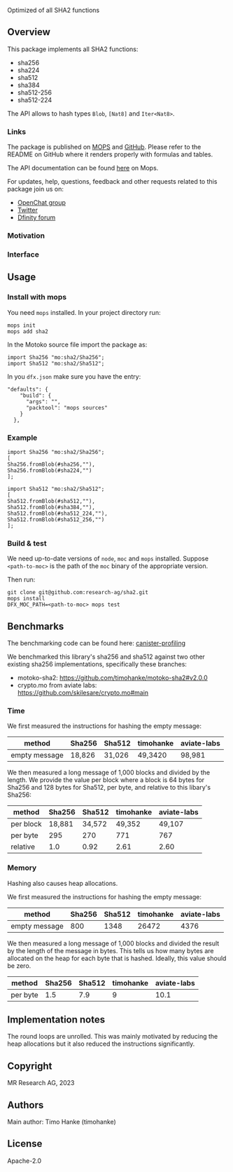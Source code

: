 Optimized of all SHA2 functions

## Overview

This package implements all SHA2 functions:

* sha256
* sha224
* sha512
* sha384
* sha512-256
* sha512-224

The API allows to hash types `Blob`, `[Nat8]` and `Iter<Nat8>`.

### Links

The package is published on [MOPS](https://mops.one/sha2) and [GitHub](https://github.com/research-ag/sha2).
Please refer to the README on GitHub where it renders properly with formulas and tables.

The API documentation can be found [here](https://mops.one/sha2/docs/lib) on Mops.

For updates, help, questions, feedback and other requests related to this package join us on:

* [OpenChat group](https://oc.app/2zyqk-iqaaa-aaaar-anmra-cai)
* [Twitter](https://twitter.com/mr_research_ag)
* [Dfinity forum](https://forum.dfinity.org/)

### Motivation

### Interface

## Usage

### Install with mops

You need `mops` installed. In your project directory run:
```
mops init
mops add sha2
```

In the Motoko source file import the package as:
```
import Sha256 "mo:sha2/Sha256";
import Sha512 "mo:sha2/Sha512";
```

In you `dfx.json` make sure you have the entry:
```
"defaults": {
    "build": {
      "args": "",
      "packtool": "mops sources"
    }
  },
```

### Example

```
import Sha256 "mo:sha2/Sha256";
[
Sha256.fromBlob(#sha256,""),
Sha256.fromBlob(#sha224,"")
];
```

```
import Sha512 "mo:sha2/Sha512";
[
Sha512.fromBlob(#sha512,""),
Sha512.fromBlob(#sha384,""),
Sha512.fromBlob(#sha512_224,""),
Sha512.fromBlob(#sha512_256,"")
];
```

### Build & test

We need up-to-date versions of `node`, `moc` and `mops` installed.
Suppose `<path-to-moc>` is the path of the `moc` binary of the appropriate version.

Then run:
```
git clone git@github.com:research-ag/sha2.git
mops install
DFX_MOC_PATH=<path-to-moc> mops test
```

## Benchmarks

The benchmarking code can be found here: [canister-profiling](https://github.com/research-ag/canister-profiling)

We benchmarked this library's sha256 and sha512 against two other existing sha256 implementations,
specifically these branches:

* motoko-sha2: https://github.com/timohanke/motoko-sha2#v2.0.0
* crypto.mo from aviate labs: https://github.com/skilesare/crypto.mo#main

### Time

We first measured the instructions for hashing the empty message:

|method|Sha256|Sha512|timohanke|aviate-labs|
|---|---|---|---|---|
|empty message|18,826|31,026|49,3420|98,981|

We then measured a long message of 1,000 blocks and divided by the length.
We provide the value per block where a block is 64 bytes for Sha256 and 128 bytes for Sha512, per byte, and relative to this libary's Sha256:

|method|Sha256|Sha512|timohanke|aviate-labs|
|---|---|---|---|---|
|per block|18,881|34,572|49,352|49,107|
|per byte|295|270|771|767|
|relative|1.0|0.92|2.61|2.60|

### Memory

Hashing also causes heap allocations.

We first measured the instructions for hashing the empty message:

|method|Sha256|Sha512|timohanke|aviate-labs|
|---|---|---|---|---|
|empty message|800|1348|26472|4376|

We then measured a long message of 1,000 blocks and divided the result by the length of the message in bytes. 
This tells us how many bytes are allocated on the heap for each byte that is hashed.
Ideally, this value should be zero.

|method|Sha256|Sha512|timohanke|aviate-labs|
|---|---|---|---|---|
|per byte|1.5|7.9|9|10.1|

## Implementation notes

The round loops are unrolled.
This was mainly motivated by reducing the heap allocations but it also reduced the instructions significantly.

## Copyright

MR Research AG, 2023
## Authors

Main author: Timo Hanke (timohanke)

## License 

Apache-2.0
